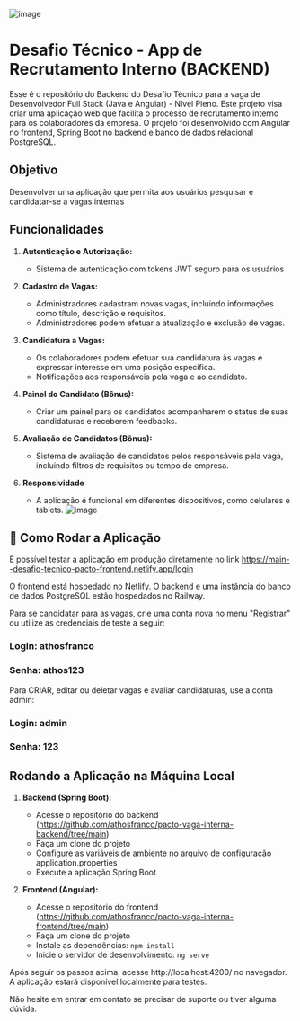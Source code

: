 ![image](https://github.com/athosfranco/pacto-vaga-interna-frontend/assets/73993813/85d71dfc-d43b-4e6a-8d39-a13eb87cac52)
# Desafio Técnico - App de Recrutamento Interno (BACKEND)

Esse é o repositório do Backend do Desafio Técnico para a vaga de Desenvolvedor Full Stack (Java e Angular) - Nível Pleno. Este projeto visa criar uma aplicação web que facilita o processo de recrutamento interno para os colaboradores da empresa. O projeto foi desenvolvido com Angular no frontend, Spring Boot no backend e banco de dados relacional PostgreSQL.

## Objetivo

Desenvolver uma aplicação que permita aos usuários pesquisar e candidatar-se a vagas internas

## Funcionalidades

1. **Autenticação e Autorização:**
   - Sistema de autenticação com tokens JWT seguro para os usuários

2. **Cadastro de Vagas:**
   - Administradores cadastram novas vagas, incluindo informações como título, descrição e requisitos.
   - Administradores podem efetuar a atualização e exclusão de vagas.

3. **Candidatura a Vagas:**
   - Os colaboradores podem efetuar sua candidatura às vagas e expressar interesse em uma posição específica.
   - Notificações aos responsáveis pela vaga e ao candidato.

4. **Painel do Candidato (Bônus):**
   - Criar um painel para os candidatos acompanharem o status de suas candidaturas e receberem feedbacks.

5. **Avaliação de Candidatos (Bônus):**
   - Sistema de avaliação de candidatos pelos responsáveis pela vaga, incluindo filtros de requisitos ou tempo de empresa.

6. **Responsividade**
   - A aplicação é funcional em diferentes dispositivos, como celulares e tablets.
     ![image](https://github.com/athosfranco/pacto-vaga-interna-frontend/assets/73993813/9c74584b-db37-4b60-84b5-9e914c9ec652)

## 🚀 Como Rodar a Aplicação

É possível testar a aplicação em produção diretamente no link https://main--desafio-tecnico-pacto-frontend.netlify.app/login

O frontend está hospedado no Netlify. O backend e uma instância do banco de dados PostgreSQL estão hospedados no Railway. 

Para se candidatar para as vagas, crie uma conta nova no menu "Registrar" ou utilize as credenciais de teste a seguir: <br>
### Login: athosfranco <br>
### Senha: athos123

Para CRIAR, editar ou deletar vagas e avaliar candidaturas, use a conta admin:

### Login: admin 
### Senha: 123

## Rodando a Aplicação na Máquina Local

1. **Backend (Spring Boot):**
   - Acesse o repositório do backend (https://github.com/athosfranco/pacto-vaga-interna-backend/tree/main)
   - Faça um clone do projeto
   - Configure as variáveis de ambiente no arquivo de configuração application.properties
   - Execute a aplicação Spring Boot

3. **Frontend (Angular):**
   - Acesse o repositório do frontend (https://github.com/athosfranco/pacto-vaga-interna-frontend/tree/main)
   - Faça um clone do projeto
   - Instale as dependências: `npm install`
   - Inicie o servidor de desenvolvimento: `ng serve`

 Após seguir os passos acima, acesse http://localhost:4200/ no navegador. A aplicação estará disponível localmente para testes.

Não hesite em entrar em contato se precisar de suporte ou tiver alguma dúvida.

